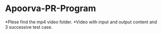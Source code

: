 # Apoorva-PR-Program
*Plese find the mp4 video folder.
*Video with input and output content and 3 successive test case.
